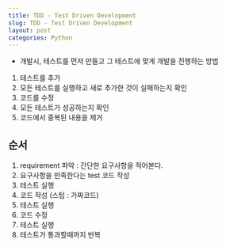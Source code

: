 ```yaml
---
title: TDD - Test Driven Development
slug: TDD - Test Driven Development
layout: post
categories: Python
---
```



- 개발시, 테스트를 먼저 만들고 그 테스트에 맞게 개발을 진행하는 방법

1. 테스트를 추가
2. 모든 테스트를 실행하고 새로 추가한 것이 실패하는지 확인
3. 코드를 수정
4. 모든 테스트가 성공하는지 확인
5. 코드에서 중복된 내용을 제거

## 순서

1. requirement 파악 : 간단한 요구사항을 적어본다.
2. 요구사항을 만족한다는 test 코드 작성
3. 테스트 실행
4. 코드 작성 (스텁 : 가짜코드)
5. 테스트 실행
6. 코드 수정
7. 테스트 실행
8. 테스트가 통과할때까지 반복

